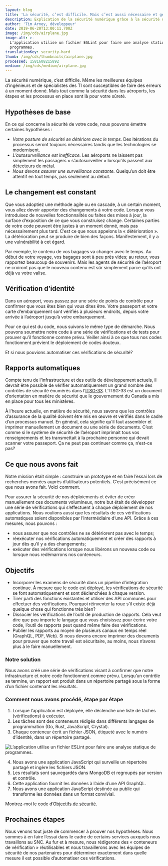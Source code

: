 ```yaml
---
layout: blog
title: 'La sécurité, c’est difficile. Mais c’est aussi nécessaire et gérable.'
description: Explication de la sécurité numérique grâce à la sécurité dans les aéroports.
author: 'Tim Arney, développeur'
date: 2019-06-20T13:00:11.700Z
image: /img/cds/airplane.jpg
image-alt: >-
  L’application utilise un fichier ESLint pour faire une analyse statique de
  programmes.
translationKey: security-hard
thumb: /img/cds/thumbnails/airplane.jpg
processed: 1581608215892
medium: /img/cds/medium/airplane.jpg
---
```

La sécurité numérique, c’est difficile. Même les meilleures équipes d’ingénieurs et de spécialistes des TI sont susceptibles de faire des erreurs à un moment donné. Mais tout comme la sécurité dans les aéroports, les étapes et les processus en place sont là pour votre sûreté.

## Hypothèses de base

En ce qui concerne la sécurité de votre code, nous pouvons émettre certaines hypothèses :

* _Votre posture de sécurité se détériore avec le temps._ Des itérations du processus seront toujours nécessaires tandis que les technologies se modernisent.
* _L’autosurveillance est inefficace._ Les aéroports ne laissent pas simplement les passagers « s’autosurveiller » lorsqu’ils passent aux détecteurs de métal.
* _Nous devons assurer une surveillance constante._ Quelqu’un doit être attentif en tout temps, pas seulement au début.

## Le changement est constant

Que vous adoptiez une méthode agile ou en cascade, à un certain moment, vous allez devoir apporter des changements à votre code. Lorsque vous introduisez de nouvelles fonctionnalités ou faites des mises à jour, la surface d’exposition de ce que vous construisez change. Certaines parties de votre code peuvent être justes à un moment donné, mais pas nécessairement plus tard. C’est ce que nous appelons la « détérioration ». La détérioration peut se produire de bien des façons. Manifestement, il y a une vulnérabilité à cet égard. 

Par exemple, le contenu de vos bagages va changer avec le temps. Au début de votre voyage, vos bagages sont à peu près vides; au retour, vous rapportez beaucoup de souvenirs. Mais les agents de sécurité de l’aéroport ne croiront pas que le nouveau contenu est sûr simplement parce qu’ils ont déjà vu votre valise.

## Vérification d’identité

Dans un aéroport, vous passez par une série de points de contrôle pour confirmer que vous êtes bien qui vous dites être. Votre passeport et votre carte d’embarquement sont vérifiés à plusieurs endroits, depuis votre arrivée à l’aéroport jusqu’à votre embarquement.

Pour ce qui est du code, nous suivons le même type de démarche. Nous pouvons soumettre notre code à une série de vérifications et de tests pour prouver qu’il fonctionne comme prévu. Veiller ainsi à ce que tous nos codes fonctionnent prévient le déploiement de codes douteux.

Et si nous pouvions automatiser ces vérifications de sécurité? 

## Rapports automatiques

Compte tenu de l’infrastructure et des outils de développement actuels, il devrait être possible de vérifier automatiquement un grand nombre des contrôles de sécurité énumérés dans l’[ITSG-33](https://www.cse-cst.gc.ca/fr/system/files/pdf_documents/itsg33-overview-apercu-fra_1.pdf). L’ITSG-33 est un document d’orientation en matière de sécurité que le gouvernement du Canada a mis en place pour tous les ministères.

À l’heure actuelle, en matière de sécurité, nous savons que les contrôles d’assurance de la qualité doivent être mis en œuvre et vérifiés dans le cadre d’un processus manuel. En général, cela signifie qu’il faut assembler et imprimer manuellement un document ou une série de documents. C’est comme si le système de sécurité de l’aéroport imprimait tous vos renseignements et les transmettait à la prochaine personne qui devait scanner votre passeport. Ça ne peut pas continuer comme ça, n’est-ce pas?

## Ce que nous avons fait

Notre mission était simple : construire un prototype et en faire l’essai lors de recherches menées auprès d’utilisateurs potentiels. C’est précisément ce que nous avons fait. Voici comment.

Pour assurer la sécurité de nos déploiements et éviter de créer manuellement ces documents volumineux, notre but était de développer une série de vérifications qui s’effectuent à chaque déploiement de nos applications. Nous voulions aussi que les résultats de ces vérifications automatiques soient disponibles par l’intermédiaire d’une API. Grâce à ces mesures, nous pouvons :

* nous assurer que nos contrôles ne se détériorent pas avec le temps;
* réexécuter nos vérifications automatiquement et créer des rapports à jour dès qu’il y a des changements;
* exécuter des vérifications lorsque nous libérons un nouveau code ou lorsque nous redémarrons nos conteneurs.

## Objectifs

* Incorporer les examens de sécurité dans un pipeline d’intégration continue. À mesure que le code est déployé, les vérifications de sécurité se font automatiquement et sont déclenchées à chaque version.
* Tirer parti des fonctions existantes et utiliser des API communes pour effectuer des vérifications. Pourquoi réinventer la roue s’il existe déjà quelque chose qui fonctionne très bien? 
* Dissocier les vérifications de l’outil de production de rapports. Cela veut dire que peu importe le langage que vous choisissez pour écrire votre code, l’outil de rapports peut quand même faire des vérifications. 
* Publier les rapports au moyen de plusieurs canaux en temps réel (GraphQL, PDF, Web). Si nous devons encore imprimer des documents pour prouver que notre travail est sécuritaire, au moins, nous n’avons plus à le faire manuellement.

### Notre solution

Nous avons créé une série de vérifications visant à confirmer que notre infrastructure et notre code fonctionnent comme prévu. Lorsqu’un contrôle se termine, un rapport est produit dans un répertoire partagé sous la forme d’un fichier contenant les résultats.

### Comment nous avons procédé, étape par étape

1. Lorsque l’application est déployée, elle déclenche une liste de tâches (vérifications) à exécuter.
2. Les tâches sont des conteneurs rédigés dans différents langages de programmation (Go, Rust, JavaScript, Crystal).
3. Chaque conteneur écrit un fichier JSON, étiqueté avec le numéro d’identité, dans un répertoire partagé.

![L’application utilise un fichier ESLint pour faire une analyse statique de programmes.](/img/cds/compliance-code-fr.png)

4. Nous avons une application JavaScript qui surveille un répertoire partagé et ingère les fichiers JSON.
5. Les résultats sont sauvegardés dans MongoDB et regroupés par version et contrôle.
6. Cette application fournit les données à l’aide d’une API GraphQL.
7. Nous avons une application JavaScript destinée au public qui transforme les données dans un format convivial.

Montrez-moi le code d’[Objectifs de sécurité](https://github.com/cds-snc/security-goals).

## Prochaines étapes

Nous venons tout juste de commencer à prouver nos hypothèses. Nous sommes à en faire l’essai dans le cadre de certains services auxquels nous travaillons au SNC. Au fur et à mesure, nous rédigerons des « conteneurs de vérification » réutilisables et nous travaillerons avec les équipes de sécurité de nos partenaires pour déterminer exactement dans quelle mesure il est possible d’automatiser ces vérifications.



